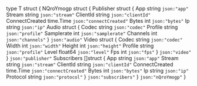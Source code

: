 type T struct {
NQroYmogp struct {
Publisher struct {
App            string    `json:"app"`
Stream         string    `json:"stream"`
ClientId       string    `json:"clientId"`
ConnectCreated time.Time `json:"connectCreated"`
Bytes          int       `json:"bytes"`
Ip             string    `json:"ip"`
Audio          struct {
Codec      string `json:"codec"`
Profile    string `json:"profile"`
Samplerate int    `json:"samplerate"`
Channels   int    `json:"channels"`
} `json:"audio"`
Video struct {
Codec   string  `json:"codec"`
Width   int     `json:"width"`
Height  int     `json:"height"`
Profile string  `json:"profile"`
Level   float64 `json:"level"`
Fps     int     `json:"fps"`
} `json:"video"`
} `json:"publisher"`
Subscribers []struct {
App            string    `json:"app"`
Stream         string    `json:"stream"`
ClientId       string    `json:"clientId"`
ConnectCreated time.Time `json:"connectCreated"`
Bytes          int       `json:"bytes"`
Ip             string    `json:"ip"`
Protocol       string    `json:"protocol"`
} `json:"subscribers"`
} `json:"nQroYmogp"`
}